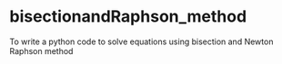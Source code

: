 # bisectionandRaphson_method
To write a python code to solve equations using bisection and Newton Raphson method
